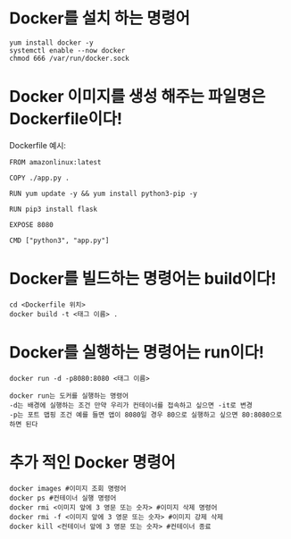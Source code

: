 # Docker를 설치 하는 명령어
```
yum install docker -y
systemctl enable --now docker
chmod 666 /var/run/docker.sock
```

# Docker 이미지를 생성 해주는 파일명은 Dockerfile이다!
Dockerfile 예시:
```
FROM amazonlinux:latest

COPY ./app.py .

RUN yum update -y && yum install python3-pip -y

RUN pip3 install flask

EXPOSE 8080

CMD ["python3", "app.py"]
```

# Docker를 빌드하는 명령어는 build이다!
```
cd <Dockerfile 위치>
docker build -t <태그 이름> .
```

# Docker를 실행하는 명령어는 run이다!
```
docker run -d -p8080:8080 <태그 이름>
```
```
docker run는 도커를 실행하는 명령어
-d는 배경에 실행하는 조건 만약 우리가 컨테이너를 접속하고 싶으면 -it로 변경
-p는 포트 맵핑 조건 예를 들면 앱이 8080일 경우 80으로 실행하고 싶으면 80:8080으로 하면 된다
```

# 추가 적인 Docker 명령어
```
docker images #이미지 조회 명령어
docker ps #컨테이너 실행 명령어
docker rmi <이미지 앞에 3 영문 또는 숫자> #이미지 삭제 명령어
docker rmi -f <이미지 앞에 3 영문 또는 숫자> #이미지 강제 삭제
docker kill <컨테이너 앞에 3 영문 또는 숫자> #컨테이너 종료
```
